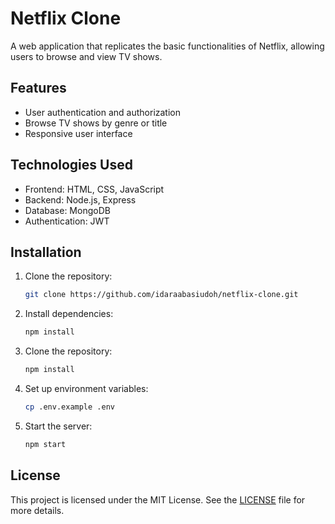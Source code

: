 # Netflix Clone

A web application that replicates the basic functionalities of Netflix, allowing users to browse and view TV shows.

## Features

- User authentication and authorization
- Browse TV shows by genre or title
- Responsive user interface

## Technologies Used

- Frontend: HTML, CSS, JavaScript
- Backend: Node.js, Express
- Database: MongoDB
- Authentication: JWT

## Installation

1. Clone the repository:
   ```bash
   git clone https://github.com/idaraabasiudoh/netflix-clone.git
   ```
   
2. Install dependencies:
   ```bash
   npm install
   ```

3. Clone the repository:
   ```bash
   npm install
   ```

4. Set up environment variables:
   ```bash
   cp .env.example .env
   ```

5. Start the server:
   ```bash
   npm start
   ```


## License

This project is licensed under the MIT License. See the [LICENSE](./LICENSE) file for more details.
